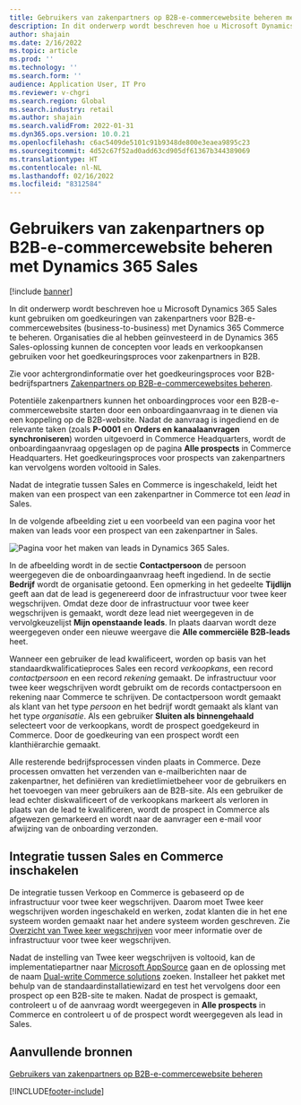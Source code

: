 ```yaml
---
title: Gebruikers van zakenpartners op B2B-e-commercewebsite beheren met Dynamics 365 Sales
description: In dit onderwerp wordt beschreven hoe u Microsoft Dynamics 365 Sales kunt gebruiken om goedkeuringen van zakenpartners voor B2B-e-commercewebsites (business-to-business) met Dynamics 365 Commerce te beheren.
author: shajain
ms.date: 2/16/2022
ms.topic: article
ms.prod: ''
ms.technology: ''
ms.search.form: ''
audience: Application User, IT Pro
ms.reviewer: v-chgri
ms.search.region: Global
ms.search.industry: retail
ms.author: shajain
ms.search.validFrom: 2022-01-31
ms.dyn365.ops.version: 10.0.21
ms.openlocfilehash: c6ac5409de5101c91b9348de800e3eaea9895c23
ms.sourcegitcommit: 4d52c67f52ad0add63cd905df61367b344389069
ms.translationtype: HT
ms.contentlocale: nl-NL
ms.lasthandoff: 02/16/2022
ms.locfileid: "8312584"
---
```

# <a name="manage-business-partner-users-on-b2b-e-commerce-websites-using-dynamics-365-sales"></a>Gebruikers van zakenpartners op B2B-e-commercewebsite beheren met Dynamics 365 Sales

[!include [banner](../../includes/banner.md)]

In dit onderwerp wordt beschreven hoe u Microsoft Dynamics 365 Sales kunt gebruiken om goedkeuringen van zakenpartners voor B2B-e-commercewebsites (business-to-business) met Dynamics 365 Commerce te beheren. Organisaties die al hebben geïnvesteerd in de Dynamics 365 Sales-oplossing kunnen de concepten voor leads en verkoopkansen gebruiken voor het goedkeuringsproces voor zakenpartners in B2B.

Zie voor achtergrondinformatie over het goedkeuringsproces voor B2B-bedrijfspartners [Zakenpartners op B2B-e-commercewebsites beheren](manage-b2b-users.md).

Potentiële zakenpartners kunnen het onboardingproces voor een B2B-e-commercewebsite starten door een onboardingaanvraag in te dienen via een koppeling op de B2B-website. Nadat de aanvraag is ingediend en de relevante taken (zoals **P-0001** en **Orders en kanaalaanvragen synchroniseren**) worden uitgevoerd in Commerce Headquarters, wordt de onboardingaanvraag opgeslagen op de pagina **Alle prospects** in Commerce Headquarters. Het goedkeuringsproces voor prospects van zakenpartners kan vervolgens worden voltooid in Sales.

Nadat de integratie tussen Sales en Commerce is ingeschakeld, leidt het maken van een prospect van een zakenpartner in Commerce tot een *lead* in Sales.

In de volgende afbeelding ziet u een voorbeeld van een pagina voor het maken van leads voor een prospect van een zakenpartner in Sales.

![Pagina voor het maken van leads in Dynamics 365 Sales.](../media/LeadInSales.png)

In de afbeelding wordt in de sectie **Contactpersoon** de persoon weergegeven die de onboardingaanvraag heeft ingediend. In de sectie **Bedrijf** wordt de organisatie getoond. Een opmerking in het gedeelte **Tijdlijn** geeft aan dat de lead is gegenereerd door de infrastructuur voor twee keer wegschrijven. Omdat deze door de infrastructuur voor twee keer wegschrijven is gemaakt, wordt deze lead niet weergegeven in de vervolgkeuzelijst **Mijn openstaande leads**. In plaats daarvan wordt deze weergegeven onder een nieuwe weergave die **Alle commerciële B2B-leads** heet.

Wanneer een gebruiker de lead kwalificeert, worden op basis van het standaardkwalificatieproces Sales een record *verkoopkans*, een record *contactpersoon* en een record *rekening* gemaakt. De infrastructuur voor twee keer wegschrijven wordt gebruikt om de records contactpersoon en rekening naar Commerce te schrijven. De contactpersoon wordt gemaakt als klant van het type *persoon* en het bedrijf wordt gemaakt als klant van het type *organisatie*. Als een gebruiker **Sluiten als binnengehaald** selecteert voor de verkoopkans, wordt de prospect goedgekeurd in Commerce. Door de goedkeuring van een prospect wordt een klanthiërarchie gemaakt.

Alle resterende bedrijfsprocessen vinden plaats in Commerce. Deze processen omvatten het verzenden van e-mailberichten naar de zakenpartner, het definiëren van kredietlimietbeheer voor de gebruikers en het toevoegen van meer gebruikers aan de B2B-site. Als een gebruiker de lead echter diskwalificeert of de verkoopkans markeert als verloren in plaats van de lead te kwalificeren, wordt de prospect in Commerce als afgewezen gemarkeerd en wordt naar de aanvrager een e-mail voor afwijzing van de onboarding verzonden.

## <a name="enable-integration-between-sales-and-commerce"></a>Integratie tussen Sales en Commerce inschakelen

De integratie tussen Verkoop en Commerce is gebaseerd op de infrastructuur voor twee keer wegschrijven. Daarom moet Twee keer wegschrijven worden ingeschakeld en werken, zodat klanten die in het ene systeem worden gemaakt naar het andere systeem worden geschreven. Zie [Overzicht van Twee keer wegschrijven](/dynamics365/fin-ops-core/dev-itpro/data-entities/dual-write/dual-write-overview) voor meer informatie over de infrastructuur voor twee keer wegschrijven.

Nadat de instelling van Twee keer wegschrijven is voltooid, kan de implementatiepartner naar [Microsoft AppSource](https://appsource.microsoft.com/) gaan en de oplossing met de naam [Dual-write Commerce solutions](https://partner.microsoft.com/dashboard/commercial-marketplace/offers/7ca1d8c9-dc79-4cb7-a82e-8dc96a25acca/overview) zoeken. Installeer het pakket met behulp van de standaardinstallatiewizard en test het vervolgens door een prospect op een B2B-site te maken. Nadat de prospect is gemaakt, controleert u of de aanvraag wordt weergegeven in **Alle prospects** in Commerce en controleert u of de prospect wordt weergegeven als lead in Sales.

## <a name="additional-resources"></a>Aanvullende bronnen

[Gebruikers van zakenpartners op B2B-e-commercewebsite beheren](manage-b2b-users.md)

[!INCLUDE[footer-include](../../includes/footer-banner.md)]
